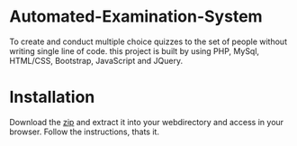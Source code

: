 # Automated-Examination-System
To create and conduct multiple choice quizzes to the set of people without writing single line of code. this project is built by using PHP, MySql, HTML/CSS, Bootstrap, JavaScript and JQuery.
# Installation
Download the <a href="">zip</a> and extract it into your webdirectory and access in your browser.
Follow the instructions, thats it.
